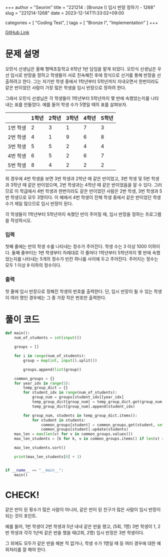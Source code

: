 +++
author = "Seorim"
title =  "221214 : [Bronze I] 임시 반장 정하기 - 1268"
slug = "221214-1268"
date = 2023-12-14T11:33:02+09:00

categories = [
    "Coding Test",
]
tags = [
    "Bronze I", "Implementation"
]
+++

[GitHub Link](https://github.com/srlee056/algorithm-study/tree/03d3c3b178b14086ea4db04dcffe55b8947e2b89/%EB%B0%B1%EC%A4%80/Bronze/1268.%E2%80%85%EC%9E%84%EC%8B%9C%E2%80%85%EB%B0%98%EC%9E%A5%E2%80%85%EC%A0%95%ED%95%98%EA%B8%B0)

# 문제 설명

<p>오민식 선생님은 올해 형택초등학교 6학년 1반 담임을 맡게 되었다. 오민식 선생님은 우선 임시로 반장을 정하고 학생들이 서로 친숙해진 후에 정식으로 선거를 통해 반장을 선출하려고 한다. 그는 자기반 학생 중에서 1학년부터 5학년까지 지내오면서 한번이라도 같은 반이었던 사람이 가장 많은 학생을 임시 반장으로 정하려 한다.</p>

<p>그래서 오민식 선생님은 각 학생들이 1학년부터 5학년까지 몇 반에 속했었는지를 나타내는 표를 만들었다. 예를 들어 학생 수가 5명일 때의 표를 살펴보자.</p>

<table class="table table-bordered" style="width:80%">
	<thead>
		<tr>
			<th> </th>
			<th>1학년</th>
			<th>2학년</th>
			<th>3학년</th>
			<th>4학년</th>
			<th>5학년</th>
		</tr>
	</thead>
	<tbody>
		<tr>
			<td>1번 학생</td>
			<td>2</td>
			<td>3</td>
			<td>1</td>
			<td>7</td>
			<td>3</td>
		</tr>
		<tr>
			<td>2번 학생</td>
			<td>4</td>
			<td>1</td>
			<td>9</td>
			<td>6</td>
			<td>8</td>
		</tr>
		<tr>
			<td>3번 학생</td>
			<td>5</td>
			<td>5</td>
			<td>2</td>
			<td>4</td>
			<td>4</td>
		</tr>
		<tr>
			<td>4번 학생</td>
			<td>6</td>
			<td>5</td>
			<td>2</td>
			<td>6</td>
			<td>7</td>
		</tr>
		<tr>
			<td>5번 학생</td>
			<td>8</td>
			<td>4</td>
			<td>2</td>
			<td>2</td>
			<td>2</td>
		</tr>
	</tbody>
</table>

<p>위 경우에 4번 학생을 보면 3번 학생과 2학년 때 같은 반이었고, 3번 학생 및 5번 학생과 3학년 때 같은 반이었으며, 2번 학생과는 4학년 때 같은 반이었음을 알 수 있다. 그러므로 이 학급에서 4번 학생과 한번이라도 같은 반이었던 사람은 2번 학생, 3번 학생과 5번 학생으로 모두 3명이다. 이 예에서 4번 학생이 전체 학생 중에서 같은 반이었던 학생 수가 제일 많으므로 임시 반장이 된다.</p>

<p>각 학생들이 1학년부터 5학년까지 속했던 반이 주어질 때, 임시 반장을 정하는 프로그램을 작성하시오.</p>

### 입력

 <p>첫째 줄에는 반의 학생 수를 나타내는 정수가 주어진다. 학생 수는 3 이상 1000 이하이다. 둘째 줄부터는 1번 학생부터 차례대로 각 줄마다 1학년부터 5학년까지 몇 반에 속했었는지를 나타내는 5개의 정수가 빈칸 하나를 사이에 두고 주어진다. 주어지는 정수는 모두 1 이상 9 이하의 정수이다.</p>

### 출력

 <p>첫 줄에 임시 반장으로 정해진 학생의 번호를 출력한다. 단, 임시 반장이 될 수 있는 학생이 여러 명인 경우에는 그 중 가장 작은 번호만 출력한다.</p>

# 풀이 코드

```python
def main():
    num_of_students = int(input())

    groups = []

    for i in range(num_of_students):
        group = map(int, input().split())

        groups.append(list(group))

    common_groups = {}
    for year_idx in range(5):
        temp_group_dict = {}
        for student_idx in range(num_of_students):
            group_num = groups[student_idx][year_idx]
            temp_group_dict[group_num] = temp_group_dict.get(group_num, [])
            temp_group_dict[group_num].append(student_idx)

        for group_num, students in temp_group_dict.items():
            for student in students:
                common_groups[student] = common_groups.get(student, set())
                common_groups[student].update(students)
    max_len = max(len(v) for v in common_groups.values())
    max_len_students = [k for k, v in common_groups.items() if len(v) == max_len]

    max_len_students.sort()

    print(max_len_students[0] + 1)


if __name__ == "__main__":
    main()


```

# CHECK!

같은 반이 된 횟수가 많은 사람이 아니라, 같은 반이 된 친구가 많은 사람이 임시 반장이 되는 것이 포인트.

예를 들어, 1번 학생이 2번 학생과 5년 내내 같은 반을 했고, (5회, 1명) 3번 학생이 1, 2번 학생과 각각 1년씩 같은 반을 했을 때(2회, 2명) 임시 반장은 3번 학생이다.

그 외에도 모두가 같은 반을 해본 적 없거나, 학생 수가 1명일 때 등 여러 경우에 대한 예외처리를 잘 해야 한다.
